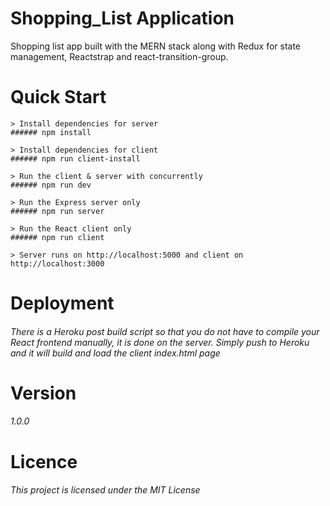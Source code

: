 # Shopping_List Application
Shopping list app built with the MERN stack along with Redux for state management, Reactstrap and react-transition-group.

# Quick Start
```
> Install dependencies for server
###### npm install

> Install dependencies for client
###### npm run client-install

> Run the client & server with concurrently
###### npm run dev

> Run the Express server only
###### npm run server

> Run the React client only
###### npm run client

> Server runs on http://localhost:5000 and client on http://localhost:3000
```
# Deployment
###### There is a Heroku post build script so that you do not have to compile your React frontend manually, it is done on the server. Simply push to Heroku and it will build and load the client index.html page

# Version
###### 1.0.0

# Licence
###### This project is licensed under the MIT License

